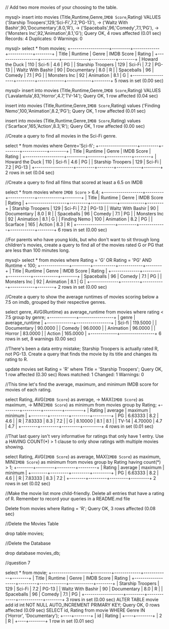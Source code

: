 // Add two more movies of your choosing to the table.

mysql> insert into movies (Title,Runtime,Genre,`IMDB Score`,Rating) VALUES ('Starship Troopers',129,'Sci-Fi',7.2,'PG-13'),
    ->  ('Waltz With Bashir',90,'Documentary',8.0,'R'),
    -> ('Spaceballs',96,'Comedy',7.1,'PG'),
    -> ('Monsters Inc',92,'Animation',8.1,'G');                                 Query OK, 4 rows affected (0.01 sec)
Records: 4  Duplicates: 0  Warnings: 0

mysql> select * from movies;
+-------------------+---------+-------------+------------+--------+
| Title             | Runtime | Genre       | IMDB Score | Rating |
+-------------------+---------+-------------+------------+--------+
| Howard the Duck   |     110 | Sci-fi      |        4.6 | PG     |
| Starship Troopers |     129 | Sci-Fi      |        7.2 | PG-13  |
| Waltz With Bashir |      90 | Documentary |        8.0 | R      |
| Spaceballs        |      96 | Comedy      |        7.1 | PG     |
| Monsters Inc      |      92 | Animation   |        8.1 | G      |
+-------------------+---------+-------------+------------+--------+
5 rows in set (0.00 sec)

mysql> insert into movies (Title,Runtime,Genre,`IMDB Score`,Rating) VALUES ('Lavalantula',83,'Horror',4.7,'TV-14');
Query OK, 1 row affected (0.04 sec)

insert into movies (Title,Runtime,Genre,`IMDB Score`,Rating) values ('Finding Nemo',100,'Animation',8.2,'PG');
Query OK, 1 row affected (0.01 sec)

insert into movies (Title,Runtime,Genre,`IMDB Score`,Rating) values ('Scarface',165,'Action',8.3,'R');
Query OK, 1 row affected (0.00 sec)

//Create a query to find all movies in the Sci-Fi genre.

select * from movies where Genre='Sci-fi';
+-------------------+---------+--------+------------+--------+
| Title             | Runtime | Genre  | IMDB Score | Rating |
+-------------------+---------+--------+------------+--------+
| Howard the Duck   |     110 | Sci-fi |        4.6 | PG     |
| Starship Troopers |     129 | Sci-Fi |        7.2 | PG-13  |
+-------------------+---------+--------+------------+--------+
2 rows in set (0.04 sec)

//Create a query to find all films that scored at least a 6.5 on IMDB

select * from movies where `IMDB Score` > 6.4;
+-------------------+---------+-------------+------------+--------+
| Title             | Runtime | Genre       | IMDB Score | Rating |
+-------------------+---------+-------------+------------+--------+
| Starship Troopers |     129 | Sci-Fi      |        7.2 | PG-13  |
| Waltz With Bashir |      90 | Documentary |        8.0 | R      |
| Spaceballs        |      96 | Comedy      |        7.1 | PG     |
| Monsters Inc      |      92 | Animation   |        8.1 | G      |
| Finding Nemo      |     100 | Animation   |        8.2 | PG     |
| Scarface          |     165 | Action      |        8.3 | R      |
+-------------------+---------+-------------+------------+--------+
6 rows in set (0.00 sec)

//For parents who have young kids, but who don't want to sit through long children's movies, create a query to find all of the movies rated G or PG that are less than 100 minutes long.

mysql> select * from movies where Rating = 'G' OR Rating = 'PG' AND Runtime < 100;
+--------------+---------+-----------+------------+--------+
| Title        | Runtime | Genre     | IMDB Score | Rating |
+--------------+---------+-----------+------------+--------+
| Spaceballs   |      96 | Comedy    |        7.1 | PG     |
| Monsters Inc |      92 | Animation |        8.1 | G      |
+--------------+---------+-----------+------------+--------+
2 rows in set (0.00 sec)

//Create a query to show the average runtimes of movies scoring below a 7.5 on imdb, grouped by their respective genres.

select genre, AVG(Runtime) as average_runtime from movies where rating < 7.5 group by genre;
+-------------+-----------------+
| genre       | average_runtime |
+-------------+-----------------+
| Sci-fi      |        119.5000 |
| Documentary |         90.0000 |
| Comedy      |         96.0000 |
| Animation   |         96.0000 |
| Horror      |         83.0000 |
| Action      |        165.0000 |
+-------------+-----------------+
6 rows in set, 8 warnings (0.00 sec)

//There's been a data entry mistake; Starship Troopers is actually rated R, not PG-13. Create a query that finds the movie by its title and changes its rating to R.

update movies set Rating = 'R' where Title = 'Starship Troopers';
Query OK, 1 row affected (0.30 sec)
Rows matched: 1  Changed: 1  Warnings: 0

//This time let's find the average, maximum, and minimum IMDB score for movies of each rating.

select Rating, AVG(`IMDB Score`) as average,
    -> MAX(`IMDB Score`) as maximum,
    -> MIN(`IMDB Score`) as minimum from movies group by Rating;
+--------+---------+---------+---------+
| Rating | average | maximum | minimum |
+--------+---------+---------+---------+
| PG     | 6.63333 |     8.2 |     4.6 |
| R      | 7.83333 |     8.3 |     7.2 |
| G      | 8.10000 |     8.1 |     8.1 |
| TV-14  | 4.70000 |     4.7 |     4.7 |
+--------+---------+---------+---------+
4 rows in set (0.01 sec)

//That last query isn't very informative for ratings that only have 1 entry. Use a HAVING COUNT(*) > 1 clause to only show ratings with multiple movies showing.

select Rating, AVG(`IMDB Score`) as average, MAX(`IMDB Score`) as maximum, MIN(`IMDB Score`) as minimum from movies group by Rating having count(*) > 1;
+--------+---------+---------+---------+
| Rating | average | maximum | minimum |
+--------+---------+---------+---------+
| PG     | 6.63333 |     8.2 |     4.6 |
| R      | 7.83333 |     8.3 |     7.2 |
+--------+---------+---------+---------+
2 rows in set (0.02 sec)

//Make the movie list more child-friendly. Delete all entries that have a rating of R. Remember to record your queries in a README.md file

Delete from movies where Rating = 'R';
Query OK, 3 rows affected (0.08 sec)

//Delete the Movies Table

drop table movies;

//Delete the Database

drop database movies_db;


//question 7

 select * from movie;
+-------------------+---------+-------------+------------+--------+
| Title             | Runtime | Genre       | IMDB Score | Rating |
+-------------------+---------+-------------+------------+--------+
| Starship Troopers |     129 | Sci-Fi      |        7.2 | PG-13  |
| Waltz With Bashir |      90 | Documentary |        8.0 | R      |
| Spaceballs        |      96 | Comedy      |        7.1 | PG     |
+-------------------+---------+-------------+------------+--------+
3 rows in set (0.00 sec)
ALTER TABLE movie add id int NOT NULL AUTO_INCREMENT PRIMARY KEY;
Query OK, 0 rows affected (0.09 sec)
 SELECT id, Rating from movie WHERE Genre IN ('Horror', 'Documentary');
+----+--------+
| id | Rating |
+----+--------+
|  2 | R      |
+----+--------+
1 row in set (0.01 sec)
